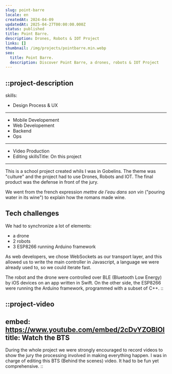 ```yaml
---
slug: point-barre
locale: en
createdAt: 2024-04-09
updatedAt: 2025-04-27T00:00:00.000Z
status: published
title: Point Barre.
description: Drones, Robots & IOT Project
links: []
thumbnail: /img/projects/pointbarre.min.webp
seo:
  title: Point Barre.
  description: Discover Point Barre, a drones, robots & IOT Project
---
```


::project-description
---
skills:
  - Design Process & UX
  - ---
  - Mobile Developement
  - Web Developement
  - Backend
  - Ops
  - ---
  - Video Production
  - Editing
skillsTitle: On this project
---
This is a school project created whils I was in Gobelins. The theme was "culture" and the project had to use Drones, Robots and IOT. The final product was the defense in front of the jury.

We went from the french expression *mettre de l'eau dans son vin* ("pouring water in its wine") to explain how the romans made wine.

## **Tech challenges**

We had to synchronize a lot of elements:

- a drone
- 2 robots
- 3 ESP8266 running Arduino framework

As web developers, we chose WebSockets as our transport layer, and this allowed us to write the main controller in Javascript, a language we were already used to, so we could iterate fast.

The robot and the drone were controlled over BLE (Bluetooth Low Energy) by iOS devices on an app written in Swift. On the other side, the ESP8266 were running the Arduino framework, programmed with a subset of C++.
::

::project-video
---
embed: https://www.youtube.com/embed/2cDvYZOBlOI
title: Watch the BTS
---
During the whole project we were strongly encouraged to record videos to show the jury the processing involved in making everything happen. I was in charge of editing this BTS (Behind the scenes) video. It had to be fun yet comprehensive.
::
